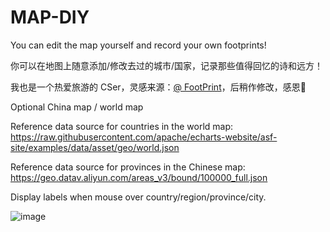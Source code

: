 # MAP-DIY
You can edit the map yourself and record your own footprints!

你可以在地图上随意添加/修改去过的城市/国家，记录那些值得回忆的诗和远方！

我也是一个热爱旅游的 CSer，灵感来源：[@ FootPrint](https://github.com/muyuuuu/FootPrint)，后稍作修改，感恩🙏

Optional China map / world map

Reference data source for countries in the world map: https://raw.githubusercontent.com/apache/echarts-website/asf-site/examples/data/asset/geo/world.json

Reference data source for provinces in the Chinese map: https://geo.datav.aliyun.com/areas_v3/bound/100000_full.json

Display labels when mouse over country/region/province/city.

![image](https://github.com/user-attachments/assets/45290541-2227-4986-9f94-f2d22374099d)
